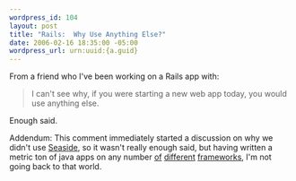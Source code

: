 ```yaml
--- 
wordpress_id: 104
layout: post
title: "Rails:  Why Use Anything Else?"
date: 2006-02-16 18:35:00 -05:00
wordpress_url: urn:uuid:{a.guid}
---
```

<p>From a friend who I've been working on a Rails app with:</p>

<blockquote>
    <p>I can't see why, if you were starting a new web app today, you would use anything else.</p>
</blockquote>

<p>Enough said.</p>

<p>Addendum:  This comment immediately started a discussion on why we didn't use <a href="http://www.seaside.st/" title="Seaside">Seaside</a>, so it wasn't really enough said, but having written a metric ton of java apps on any number <a href="http://jakarta.apache.org/turbine/" title="Turbine">of</a> <a href="http://www.opensymphony.com/webwork/" title="Webwork">different</a> <a href="http://nanocontainer.codehaus.org/" title="Nanocontainer">frameworks</a>, I'm not going back to that world.</p>
